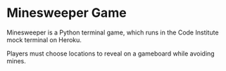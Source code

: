 # Minesweeper Game 

Minesweeper is a Python terminal game, which runs in the Code Institute mock terminal on Heroku.

Players must choose locations to reveal on a gameboard while avoiding mines. 